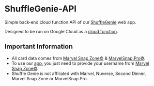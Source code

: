 # ShuffleGenie-API
Simple back-end cloud function API of our [ShuffleGenie](https://github.com/Cyggnus/ShuffleGenie) web app.

Designed to be run on Google Cloud as a [cloud function](https://console.cloud.google.com/functions).

## Important Information
- All card data comes from [Marvel Snap Zone©](https://marvelsnapzone.com/) & [MarvelSnap.Pro©](https://marvelsnap.pro/).
- To use our [app](https://github.com/Cyggnus/ShuffleGenie), you just need to provide your username from [Marvel Snap Zone©](https://marvelsnapzone.com/users/).
- Shuffle Genie is not affiliated with Marvel, Nuverse, Second Dinner, Marvel Snap Zone or MarvelSnap.Pro.
